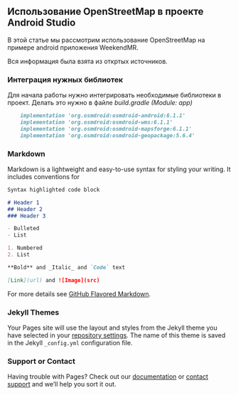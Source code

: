 ## Использование OpenStreetMap в проекте Android Studio

В этой статье мы рассмотрим использование OpenStreetMap на примере android приложения WeekendMR.

Вся информация была взята из откртых источников. 

### Интеграция нужных библиотек

Для начала работы нужно интегрировать необходимые библиотеки в проект. Делать это нужно в файле _build.gradle (Module: app)_

```markdown
    implementation 'org.osmdroid:osmdroid-android:6.1.1'
    implementation 'org.osmdroid:osmdroid-wms:6.1.1'
    implementation 'org.osmdroid:osmdroid-mapsforge:6.1.1'
    implementation 'org.osmdroid:osmdroid-geopackage:5.6.4'
```
### Markdown

Markdown is a lightweight and easy-to-use syntax for styling your writing. It includes conventions for

```markdown
Syntax highlighted code block

# Header 1
## Header 2
### Header 3

- Bulleted
- List

1. Numbered
2. List

**Bold** and _Italic_ and `Code` text

[Link](url) and ![Image](src)
```

For more details see [GitHub Flavored Markdown](https://guides.github.com/features/mastering-markdown/).

### Jekyll Themes

Your Pages site will use the layout and styles from the Jekyll theme you have selected in your [repository settings](https://github.com/WeekendMR/wrmosmd/settings). The name of this theme is saved in the Jekyll `_config.yml` configuration file.

### Support or Contact

Having trouble with Pages? Check out our [documentation](https://help.github.com/categories/github-pages-basics/) or [contact support](https://github.com/contact) and we’ll help you sort it out.
